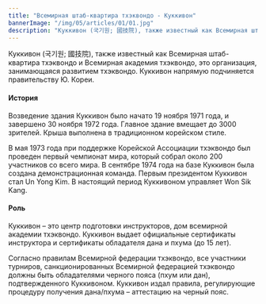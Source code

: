 ```yaml
---
title: "Всемирная штаб-квартира тхэквондо - Куккивон"
bannerImage: "/img/05/articles/01/01.jpg"
description: "Куккивон (국기원; 國技院), также известный как Всемирная штаб-квартира тхэквондо и Всемирная академия тхэквондо, это организация, занимающаяся развитием тхэквондо. Куккивон напрямую подчиняется правительству Ю. Кореи."
---
```


Куккивон (국기원; 國技院), также известный как Всемирная штаб-квартира тхэквондо и Всемирная академия тхэквондо, это организация, занимающаяся развитием тхэквондо. Куккивон напрямую подчиняется правительству Ю. Кореи.

#### История

Возведение здания Куккивон было начато 19 ноября 1971 года, и завершено 30 ноября 1972 года. Главное здание вмещает до 3000 зрителей. Крыша выполнена в традиционном корейском стиле.

В мая 1973 года при поддержке Корейской Ассоциации тхэквондо был проведен первый чемпионат мира, который собрал около 200 участников со всего мира. В сентябре 1974 года на базе Куккивон была создана демонстрационная команда. Первым президентом Куккивон стал Un Yong Kim. В настоящий период Куккивоном управляет Won Sik Kang.

#### Роль

Куккивон – это центр подготовки инструкторов, дом всемирной академии тхэквондо. Куккивон выдает официальные сертификаты инструктора и сертификаты обладателя дана и пхума (до 15 лет).

Согласно правилам Всемирной федерации тхэквондо, все участники турниров, санкционированных Всемирной федерацией тхэквондо должны быть обладателями черного пояса (пхум или дан), подтвержденного Куккивоном. Куккивон издал правила, регулирующие процедуру получения дана/пхума – аттестацию на черный пояс.
